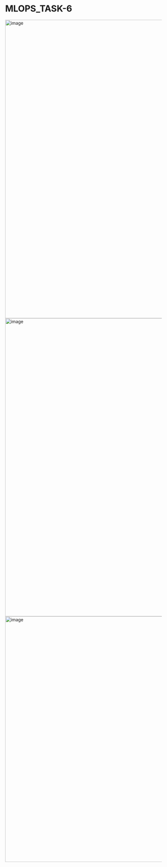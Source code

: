 # MLOPS_TASK-6
<img width="960" alt="image" src="https://github.com/Afnan3128/MLOPS_TASK-6/assets/159747778/d262f6a2-21ab-4364-b335-a6475f29be2c">
<img width="959" alt="image" src="https://github.com/Afnan3128/MLOPS_TASK-6/assets/159747778/77d160bd-89a9-46f2-b4c2-534cc416bbd5">
<img width="790" alt="image" src="https://github.com/Afnan3128/MLOPS_TASK-6/assets/159747778/25f048eb-7003-450f-8b55-9ca19351c4ce">

